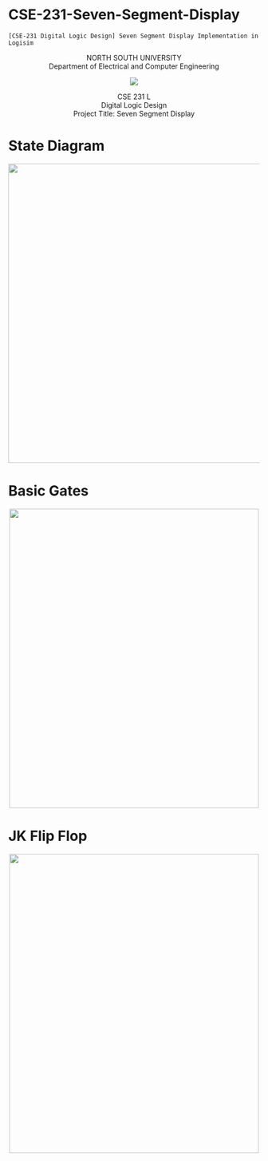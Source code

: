# CSE-231-Seven-Segment-Display
    [CSE-231 Digital Logic Design] Seven Segment Display Implementation in Logisim

<p align="center">
   NORTH SOUTH UNIVERSITY<br>
   Department of Electrical and Computer Engineering
<p>
<p align="center">
  <img src="https://user-images.githubusercontent.com/63312173/169691760-a83acee4-4afd-424a-a34a-986a9d5e06c6.png">
</p>
<p align="center">
   CSE 231 L<br>
   Digital Logic Design<br>
   Project Title: Seven Segment Display<br>
<p>
    
# State Diagram
<p align="center">
  <img width="600" src="https://user-images.githubusercontent.com/63312173/169700060-0e92aa97-624a-4b88-9645-9fa72db7c09e.png">
</p>

# Basic Gates
<p align="center">
  <img width="500" height="600" src="https://user-images.githubusercontent.com/63312173/169700218-96d4ba42-53ad-4bf0-b001-e5170b33a49a.png">
</p>

# JK Flip Flop
<p align="center">
  <img width="500" height="600" src="https://user-images.githubusercontent.com/63312173/169700494-e2502371-df71-472e-a226-d4b8eaa4dfd3.png">
</p>



